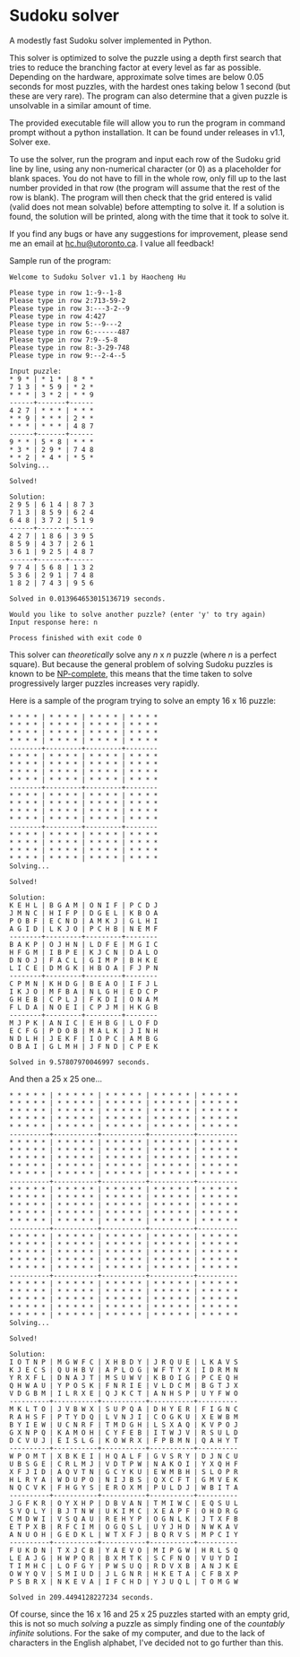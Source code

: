 # Sudoku solver
A modestly fast Sudoku solver implemented in Python.

This solver is optimized to solve the puzzle using a depth first search that tries to reduce the branching factor at every level as far as possible. Depending on the hardware, approximate solve times are below 0.05 seconds for most puzzles, with the hardest ones taking below 1 second (but these are very rare). The program can also determine that a given puzzle is unsolvable in a similar amount of time.

The provided executable file will allow you to run the program in command prompt without a python installation. It can be found under releases in v1.1, Solver exe.

To use the solver, run the program and input each row of the Sudoku grid line by line, using any non-numerical character (or 0) as a placeholder for blank spaces. You do not have to fill in the whole row, only fill up to the last number provided in that row (the program will assume that the rest of the row is blank). The program will then check that the grid entered is valid (valid does not mean solvable) before attempting to solve it. If a solution is found, the solution will be printed, along with the time that it took to solve it.

If you find any bugs or have any suggestions for improvement, please send me an email at hc.hu@utoronto.ca. I value all feedback!

Sample run of the program:
```
Welcome to Sudoku Solver v1.1 by Haocheng Hu

Please type in row 1:-9--1-8
Please type in row 2:713-59-2
Please type in row 3:---3-2--9
Please type in row 4:427
Please type in row 5:--9---2
Please type in row 6:------487
Please type in row 7:9--5-8
Please type in row 8:-3-29-748
Please type in row 9:--2-4--5

Input puzzle:
* 9 * | * 1 * | 8 * *
7 1 3 | * 5 9 | * 2 *
* * * | 3 * 2 | * * 9
------+-------+------
4 2 7 | * * * | * * *
* * 9 | * * * | 2 * *
* * * | * * * | 4 8 7
------+-------+------
9 * * | 5 * 8 | * * *
* 3 * | 2 9 * | 7 4 8
* * 2 | * 4 * | * 5 *
Solving...

Solved!

Solution:
2 9 5 | 6 1 4 | 8 7 3
7 1 3 | 8 5 9 | 6 2 4
6 4 8 | 3 7 2 | 5 1 9
------+-------+------
4 2 7 | 1 8 6 | 3 9 5
8 5 9 | 4 3 7 | 2 6 1
3 6 1 | 9 2 5 | 4 8 7
------+-------+------
9 7 4 | 5 6 8 | 1 3 2
5 3 6 | 2 9 1 | 7 4 8
1 8 2 | 7 4 3 | 9 5 6

Solved in 0.013964653015136719 seconds.

Would you like to solve another puzzle? (enter 'y' to try again)
Input response here: n

Process finished with exit code 0
```

This solver can *theoretically* solve any *n* x *n* puzzle (where *n* is a perfect square). But because the general problem of solving Sudoku puzzles is known to be [NP-complete](https://en.wikipedia.org/wiki/NP-completeness "Wikipedia: NP-completeness"), this means that the time taken to solve progressively larger puzzles increases very rapidly.

Here is a sample of the program trying to solve an empty 16 x 16 puzzle:
```
* * * * | * * * * | * * * * | * * * *
* * * * | * * * * | * * * * | * * * *
* * * * | * * * * | * * * * | * * * *
* * * * | * * * * | * * * * | * * * *
--------+---------+---------+--------
* * * * | * * * * | * * * * | * * * *
* * * * | * * * * | * * * * | * * * *
* * * * | * * * * | * * * * | * * * *
* * * * | * * * * | * * * * | * * * *
--------+---------+---------+--------
* * * * | * * * * | * * * * | * * * *
* * * * | * * * * | * * * * | * * * *
* * * * | * * * * | * * * * | * * * *
* * * * | * * * * | * * * * | * * * *
--------+---------+---------+--------
* * * * | * * * * | * * * * | * * * *
* * * * | * * * * | * * * * | * * * *
* * * * | * * * * | * * * * | * * * *
* * * * | * * * * | * * * * | * * * *
Solving...

Solved!

Solution:
K E H L | B G A M | O N I F | P C D J
J M N C | H I F P | D G E L | K B O A
P O B F | E C N D | A M K J | G L H I
A G I D | L K J O | P C H B | N E M F
--------+---------+---------+--------
B A K P | O J H N | L D F E | M G I C
H F G M | I B P E | K J C N | D A L O
D N O J | F A C L | G I M P | B H K E
L I C E | D M G K | H B O A | F J P N
--------+---------+---------+--------
C P M N | K H D G | B E A O | I F J L
I K J O | M F B A | N L G H | E D C P
G H E B | C P L J | F K D I | O N A M
F L D A | N O E I | C P J M | H K G B
--------+---------+---------+--------
M J P K | A N I C | E H B G | L O F D
E C F G | P D O B | M A L K | J I N H
N D L H | J E K F | I O P C | A M B G
O B A I | G L M H | J F N D | C P E K

Solved in 9.57807970046997 seconds.
```
And then a 25 x 25 one...
```
* * * * * | * * * * * | * * * * * | * * * * * | * * * * *
* * * * * | * * * * * | * * * * * | * * * * * | * * * * *
* * * * * | * * * * * | * * * * * | * * * * * | * * * * *
* * * * * | * * * * * | * * * * * | * * * * * | * * * * *
* * * * * | * * * * * | * * * * * | * * * * * | * * * * *
----------+-----------+-----------+-----------+----------
* * * * * | * * * * * | * * * * * | * * * * * | * * * * *
* * * * * | * * * * * | * * * * * | * * * * * | * * * * *
* * * * * | * * * * * | * * * * * | * * * * * | * * * * *
* * * * * | * * * * * | * * * * * | * * * * * | * * * * *
* * * * * | * * * * * | * * * * * | * * * * * | * * * * *
----------+-----------+-----------+-----------+----------
* * * * * | * * * * * | * * * * * | * * * * * | * * * * *
* * * * * | * * * * * | * * * * * | * * * * * | * * * * *
* * * * * | * * * * * | * * * * * | * * * * * | * * * * *
* * * * * | * * * * * | * * * * * | * * * * * | * * * * *
* * * * * | * * * * * | * * * * * | * * * * * | * * * * *
----------+-----------+-----------+-----------+----------
* * * * * | * * * * * | * * * * * | * * * * * | * * * * *
* * * * * | * * * * * | * * * * * | * * * * * | * * * * *
* * * * * | * * * * * | * * * * * | * * * * * | * * * * *
* * * * * | * * * * * | * * * * * | * * * * * | * * * * *
* * * * * | * * * * * | * * * * * | * * * * * | * * * * *
----------+-----------+-----------+-----------+----------
* * * * * | * * * * * | * * * * * | * * * * * | * * * * *
* * * * * | * * * * * | * * * * * | * * * * * | * * * * *
* * * * * | * * * * * | * * * * * | * * * * * | * * * * *
* * * * * | * * * * * | * * * * * | * * * * * | * * * * *
* * * * * | * * * * * | * * * * * | * * * * * | * * * * *
Solving...

Solved!

Solution:
I O T N P | M G W F C | X H B D Y | J R Q U E | L K A V S
K J E C S | Q U H B V | A P L O G | W F T Y X | I D R M N
Y R X F L | D N A J T | M S U W V | K B O I G | P C E Q H
Q H W A U | Y P O S K | F N R I E | V L D C M | B G T J X
V D G B M | I L R X E | Q J K C T | A N H S P | U Y F W O
----------+-----------+-----------+-----------+----------
M K L T O | J V B W X | S U P Q A | D H Y E R | F I G N C
R A H S F | P T Y D Q | L V N J I | C O G K U | X E W B M
B Y I E W | U C N R F | T M D G H | L S X A Q | K V P O J
G X N P Q | K A M O H | C Y F E B | I T W J V | R S U L D
D C V U J | E I S L G | K O W R X | F P B M N | Q A H Y T
----------+-----------+-----------+-----------+----------
W P O M T | X B K E I | H Q A L F | G V S R Y | D J N C U
U B S G E | C R L M J | V D T P W | N A K O I | Y X Q H F
X F J I D | A Q V T N | G C Y K U | E W M B H | S L O P R
H L R Y A | W D U P O | N I J B S | Q X C F T | G M V E K
N Q C V K | F H G Y S | E R O X M | P U L D J | W B I T A
----------+-----------+-----------+-----------+----------
J G F K R | O Y X H P | D B V A N | T M I W C | E Q S U L
S V Q L Y | B J T N W | U K I M C | X E A P F | O H D R G
C M D W I | V S Q A U | R E H Y P | O G N L K | J T X F B
E T P X B | R F C I M | O G Q S L | U Y J H D | N W K A V
A N U O H | G E D K L | W T X F J | B Q R V S | M P C I Y
----------+-----------+-----------+-----------+----------
F U K D N | T X J C B | Y A E V O | M I P G W | H R L S Q
L E A J G | H W P Q R | B X M T K | S C F N O | V U Y D I
T I M H C | L O F G Y | P W S U Q | R D V X B | A N J K E
O W Y Q V | S M I U D | J L G N R | H K E T A | C F B X P
P S B R X | N K E V A | I F C H D | Y J U Q L | T O M G W

Solved in 209.4494128227234 seconds.
```
Of course, since the 16 x 16 and 25 x 25 puzzles started with an empty grid, this is not so much *solving* a puzzle as simply finding one of the *countably infinite* solutions. For the sake of my computer, and due to the lack of characters in the English alphabet, I've decided not to go further than this.
